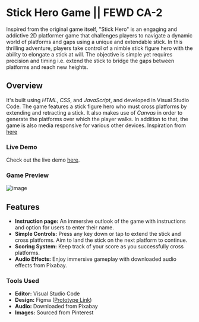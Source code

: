 # Stick Hero Game || FEWD CA-2
Inspired from the original game itself, "Stick Hero" is an engaging and addictive 2D platformer game that challenges players to navigate a dynamic world of platforms and gaps using a unique and extendable stick. In this thrilling adventure, players take control of a nimble stick figure hero with the ability to elongate a stick at will. The objective is simple yet requires precision and timing i.e. extend the stick to bridge the gaps between platforms and reach new heights. 

## Overview

It's built using *HTML*, *CSS*, and *JavaScript*, and developed in Visual Studio Code. The game features a stick figure hero who must cross platforms by extending and retracting a stick. It also makes use of *Canvas* in order to generate the platforms over which the player walks. In addition to that, the game is also media responsive for various other devices. Inspiration from [here](https://www.youtube.com/watch?v=eue3UdFvwPo)

### Live Demo

Check out the live demo [here](https://ananyatewari.github.io/Stick-Hero-Game/).


### Game Preview


![image](https://github.com/ananyatewari/Stick-Hero-Game/assets/144683235/45fece3d-f9ff-4a69-81b0-58c87b790f08)


## Features

- **Instruction page:** An immersive outlook of the game with instructions and option for users to enter their name.
- **Simple Controls:** Press any key down or tap to extend the stick and cross platforms. Aim to land the stick on the next platform to continue.
- **Scoring System:** Keep track of your score as you successfully cross platforms.
- **Audio Effects:** Enjoy immersive gameplay with downloaded audio effects from Pixabay.

### Tools Used

- **Editor:** Visual Studio Code
- **Design:** Figma ([Prototype Link](https://www.figma.com/proto/q4h0IRR0MbJa235ynr85Qp/stick-hero-prototype-presentation?node-id=3-4&scaling=scale-down&mode=design&t=BZWZwQuLJcAZdUgf-1))
- **Audio:** Downloaded from Pixabay
- **Images:** Sourced from Pinterest
